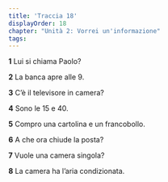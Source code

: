 ```yaml
---
title: 'Traccia 18'
displayOrder: 18
chapter: "Unità 2: Vorrei un'informazione"
tags:
---
```


**1** Lui si chiama Paolo?

**2** La banca apre alle 9.

**3** C’è il televisore in camera?

**4** Sono le 15 e 40.

**5** Compro una cartolina e un francobollo.

**6** A che ora chiude la posta?

**7** Vuole una camera singola?

**8** La camera ha l’aria condizionata.
